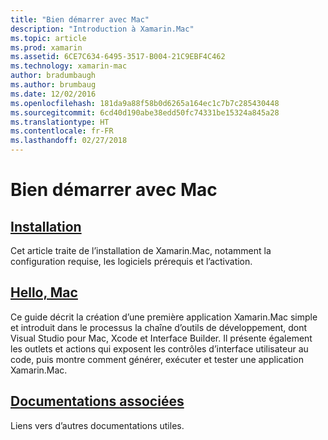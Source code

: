 ```yaml
---
title: "Bien démarrer avec Mac"
description: "Introduction à Xamarin.Mac"
ms.topic: article
ms.prod: xamarin
ms.assetid: 6CE7C634-6495-3517-B004-21C9EBF4C462
ms.technology: xamarin-mac
author: bradumbaugh
ms.author: brumbaug
ms.date: 12/02/2016
ms.openlocfilehash: 181da9a88f58b0d6265a164ec1c7b7c285430448
ms.sourcegitcommit: 6cd40d190abe38edd50fc74331be15324a845a28
ms.translationtype: HT
ms.contentlocale: fr-FR
ms.lasthandoff: 02/27/2018
---
```

# <a name="getting-started-with-mac"></a>Bien démarrer avec Mac

##  <a name="installationmacget-startedinstallationmd"></a>[Installation](~/mac/get-started/installation.md)

Cet article traite de l’installation de Xamarin.Mac, notamment la configuration requise, les logiciels prérequis et l’activation.

##  <a name="hello-macmacget-startedhello-macmd"></a>[Hello, Mac](~/mac/get-started/hello-mac.md)

Ce guide décrit la création d’une première application Xamarin.Mac simple et introduit dans le processus la chaîne d’outils de développement, dont Visual Studio pour Mac, Xcode et Interface Builder. Il présente également les outlets et actions qui exposent les contrôles d’interface utilisateur au code, puis montre comment générer, exécuter et tester une application Xamarin.Mac.

##  <a name="related-documentationmacget-startedrelatedmd"></a>[Documentations associées](~/mac/get-started/related.md)

Liens vers d’autres documentations utiles.
